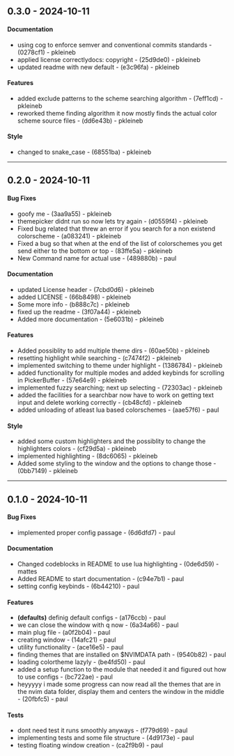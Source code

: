 ## 0.3.0 - 2024-10-11
#### Documentation
- using cog to enforce semver and conventional commits standards - (0278cf1) - pkleineb
- applied license correctlydocs: copyright - (25d9de0) - pkleineb
- updated readme with new default - (e3c96fa) - pkleineb
#### Features
- added exclude patterns to the scheme searching algorithm - (7eff1cd) - pkleineb
- reworked theme finding algorithm it now mostly finds the actual color scheme source files - (dd6e43b) - pkleineb
#### Style
- changed to snake_case - (68551ba) - pkleineb

- - -

## 0.2.0 - 2024-10-11
#### Bug Fixes
- goofy me - (3aa9a55) - pkleineb
- themepicker didnt run so now lets try again - (d0559f4) - pkleineb
- Fixed bug related that threw an error if you search for a non existend colorscheme - (a083241) - pkleineb
- Fixed a bug so that when at the end of the list of colorschemes you get send either to the bottom or top - (83ffe5a) - pkleineb
- New Command name for actual use - (489880b) - paul
#### Documentation
- updated License header - (7cbd0d6) - pkleineb
- added LICENSE - (66b8498) - pkleineb
- Some more info - (b888c7c) - pkleineb
- fixed up the readme - (3f07a44) - pkleineb
- Added more documentation - (5e6031b) - pkleineb
#### Features
- Added possiblity to add multiple theme dirs - (60ae50b) - pkleineb
- resetting highlight while searching - (c7474f2) - pkleineb
- implemented switching to theme under highlight - (1386784) - pkleineb
- added functionality for multiple modes and added keybinds for scrolling in PickerBuffer - (57e64e9) - pkleineb
- implemented fuzzy searching; next up selecting - (72303ac) - pkleineb
- added the facilities for a searchbar now have to work on getting text input and delete working correctly - (cb48cfd) - pkleineb
- added unloading of atleast lua based colorschemes - (aae57f6) - paul
#### Style
- added some custom highlighters and the possiblity to change the highlighters colors - (cf29d5a) - pkleineb
- implemented highlighting - (8dc6065) - pkleineb
- Added some styling to the window and the options to change those - (0bb7149) - pkleineb

- - -

## 0.1.0 - 2024-10-11
#### Bug Fixes
- implemented proper config passage - (6d6dfd7) - paul
#### Documentation
- Changed codeblocks in README to use lua highlighting - (0de6d59) - mattes
- Added README to start documentation - (c94e7b1) - paul
- setting config keybinds - (6b44210) - paul
#### Features
- **(defaults)** definig default configs - (a176ccb) - paul
- we can close the window with q now - (6a34a66) - paul
- main plug file - (a0f2b04) - paul
- creating window - (14afc21) - paul
- utility functionality - (ace16e5) - paul
- finding themes that are installed on $NVIMDATA path - (9540b82) - paul
- loading colortheme lazyly - (be4fd50) - paul
- added a setup function to the module that needed it and figured out how to use configs - (bc722ae) - paul
- heyyyyy i made some progress can now read all the themes that are in the nvim data folder, display them and centers the window in the middle - (20fbfc5) - paul
#### Tests
- dont need test it runs smoothly anyways - (f779d69) - paul
- implementing tests and some file structure - (4d9173e) - paul
- testing floating window creation - (ca2f9b9) - paul


